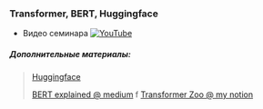 ### Transformer, BERT, Huggingface 

- Видео семинара [![YouTube](https://img.shields.io/badge/YouTube-FF0000?logo=youtube&logoColor=white)](https://www.youtube.com/watch?v=5covl0jKLnk&list=PLEwK9wdS5g0qa3PIhR6HBDJD_QnrfP8Ei&index=65)


##### Дополнительные материалы:
> [Huggingface](https://huggingface.co/)
> 
> [BERT explained @ medium](https://medium.com/@samia.khalid/bert-explained-a-complete-guide-with-theory-and-tutorial-3ac9ebc8fa7c)
> f
> [Transformer Zoo @ my notion](https://kirili4ik.notion.site/Transformer-Zoo-BERT-5421b8d2fe134e23b981f9935f97f368)
